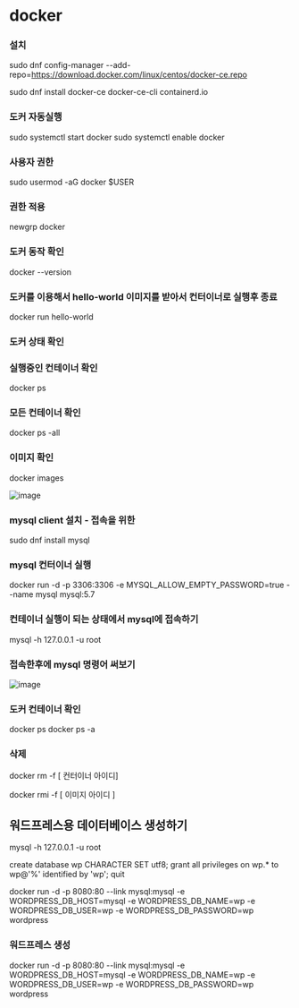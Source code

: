 # docker
### 설치
sudo dnf config-manager --add-repo=https://download.docker.com/linux/centos/docker-ce.repo

sudo dnf install docker-ce docker-ce-cli containerd.io

###  도커 자동실행
sudo systemctl start docker
sudo systemctl enable docker


###  사용자 권한
sudo usermod -aG docker $USER
###  권한 적용
newgrp docker

###  도커 동작 확인
docker --version
###  도커를 이용해서 hello-world 이미지를 받아서 컨터이너로 실행후 종료
docker run hello-world

###  도커 상태 확인
###  실행중인 컨테이너 확인
docker ps
###  모든 컨테이너 확인
docker ps -all
###  이미지 확인
docker images


![image](https://github.com/pia222kr20240629/docker/assets/174164680/480d042f-80af-4d21-a891-c223ebe1541e)


### mysql client 설치 - 접속을 위한
sudo dnf install mysql

### mysql 컨터이너 실행
docker run -d -p 3306:3306 -e MYSQL_ALLOW_EMPTY_PASSWORD=true --name mysql mysql:5.7
### 컨테이너 실행이 되는 상태에서 mysql에 접속하기
mysql -h 127.0.0.1 -u root
### 접속한후에 mysql 명령어 써보기
![image](https://github.com/pia222kr20240629/docker/assets/174164680/557466b2-6a08-4f99-a136-31e42952a882)


### 도커 컨테이너 확인
docker ps 
docker ps -a

### 삭제
docker rm -f [ 컨터이너 아이디]

docker rmi -f [ 이미지 아이디 ]

## 워드프레스용 데이터베이스 생성하기
mysql -h 127.0.0.1 -u root

create database wp CHARACTER SET utf8;
grant all privileges on wp.* to wp@'%' identified by 'wp';
quit

docker run -d -p 8080:80 --link mysql:mysql -e WORDPRESS_DB_HOST=mysql -e WORDPRESS_DB_NAME=wp -e WORDPRESS_DB_USER=wp -e WORDPRESS_DB_PASSWORD=wp wordpress




### 워드프레스 생성
docker run -d -p 8080:80 --link mysql:mysql -e WORDPRESS_DB_HOST=mysql -e WORDPRESS_DB_NAME=wp -e WORDPRESS_DB_USER=wp -e WORDPRESS_DB_PASSWORD=wp wordpress

























